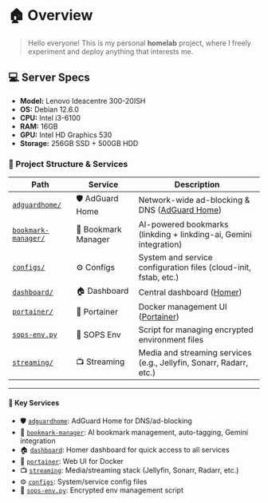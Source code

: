 # 🏠 Overview

> Hello everyone! This is my personal **homelab** project, where I freely experiment and deploy anything that interests me.

## 💻 Server Specs

- **Model:** Lenovo Ideacentre 300-20ISH
- **OS:** Debian 12.6.0
- **CPU:** Intel i3-6100
- **RAM:** 16GB
- **GPU:** Intel HD Graphics 530
- **Storage:** 256GB SSD + 500GB HDD

### 📁 Project Structure & Services

| Path | Service | Description |
|------|---------|-------------|
| [`adguardhome/`](./adguardhome) | 🛡️ AdGuard Home | Network-wide ad-blocking & DNS ([AdGuard Home](https://adguard.com/en/adguard-home/overview.html)) |
| [`bookmark-manager/`](./bookmark-manager) | 🔖 Bookmark Manager | AI-powered bookmarks (linkding + linkding-ai, Gemini integration) |
| [`configs/`](./configs) | ⚙️ Configs | System and service configuration files (cloud-init, fstab, etc.) |
| [`dashboard/`](./dashboard) | 🏠 Dashboard | Central dashboard ([Homer](https://github.com/bastienwirtz/homer)) |
| [`portainer/`](./portainer) | 🐳 Portainer | Docker management UI ([Portainer](https://www.portainer.io/)) |
| [`sops-env.py`](./sops-env.py) | 🔐 SOPS Env | Script for managing encrypted environment files |
| [`streaming/`](./streaming) | 📺 Streaming | Media and streaming services (e.g., Jellyfin, Sonarr, Radarr, etc.) |

---

#### 🔑 Key Services

- 🛡️ [`adguardhome`](./adguardhome): AdGuard Home for DNS/ad-blocking
- 🔖 [`bookmark-manager`](./bookmark-manager): AI bookmark management, auto-tagging, Gemini integration
- 🏠 [`dashboard`](./dashboard): Homer dashboard for quick access to all services
- 🐳 [`portainer`](./portainer): Web UI for Docker
- 📺 [`streaming`](./streaming): Media/streaming stack (Jellyfin, Sonarr, Radarr, etc.)
- ⚙️ [`configs`](./configs): System/service config files
- 🔐 [`sops-env.py`](./sops-env.py): Encrypted env management script